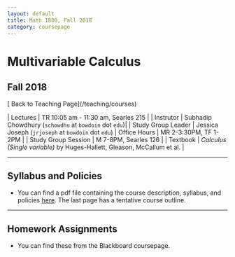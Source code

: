 ```yaml
---
layout: default
title: Math 1800, Fall 2018
category: coursepage
---
```


# Multivariable Calculus
## Fall 2018

<div class="backlink">
  [<i class="fas fa-arrow-circle-left"></i> Back to Teaching Page](/teaching/courses) 
</div>   

|  Lectures  | TR	10:05 am - 11:30 am, Searles 215 |
|  Instrutor | Subhadip Chowdhury (`schowdhu` at `bowdoin` dot `edu`)|
|  Study Group Leader | Jessica Joseph (`jrjoseph` at `bowdoin` dot `edu`)
|  Office Hours | MR 2-3:30PM, TF 1-2PM |
|  Study Group Session | M 7-8PM, Searles 126 |
|  Textbook | _Calculus (Single variable)_ by Huges-Hallett, Gleason, McCallum et al. |


---
## Syllabus and Policies 

+ You can find a pdf file containing the course description, syllabus, and policies [here](Syllabus_1600_Fall_2018.pdf). The last page has a tentative course outline.

---

## Homework Assignments

+ You can find these from the Blackboard coursepage.
